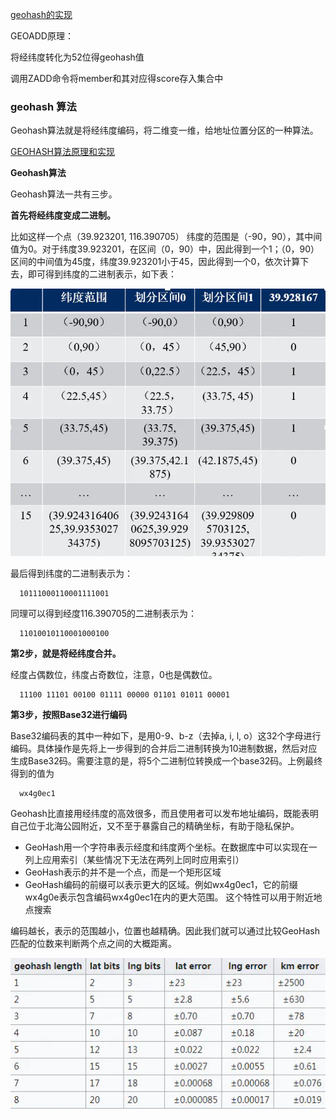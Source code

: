 [geohash的实现](https://segmentfault.com/a/1190000020977911)



GEOADD原理：

将经纬度转化为52位得geohash值

调用ZADD命令将member和其对应得score存入集合中



### geohash 算法

Geohash算法就是将经纬度编码，将二维变一维，给地址位置分区的一种算法。

[GEOHASH算法原理和实现](https://www.jianshu.com/p/2fd0cf12e5ba)



**Geohash算法**

Geohash算法一共有三步。

**首先将经纬度变成二进制。**

比如这样一个点（39.923201, 116.390705）
 纬度的范围是（-90，90），其中间值为0。对于纬度39.923201，在区间（0，90）中，因此得到一个1；（0，90）区间的中间值为45度，纬度39.923201小于45，因此得到一个0，依次计算下去，即可得到纬度的二进制表示，如下表：

![img](./img/geohash1.webp)

最后得到纬度的二进制表示为：



```undefined
  10111000110001111001
```

同理可以得到经度116.390705的二进制表示为：



```undefined
  11010010110001000100
```

**第2步，就是将经纬度合并。**

经度占偶数位，纬度占奇数位，注意，0也是偶数位。



```undefined
  11100 11101 00100 01111 00000 01101 01011 00001
```

**第3步，按照Base32进行编码**

Base32编码表的其中一种如下，是用0-9、b-z（去掉a, i, l, o）这32个字母进行编码。具体操作是先将上一步得到的合并后二进制转换为10进制数据，然后对应生成Base32码。需要注意的是，将5个二进制位转换成一个base32码。上例最终得到的值为



```undefined
  wx4g0ec1
```

Geohash比直接用经纬度的高效很多，而且使用者可以发布地址编码，既能表明自己位于北海公园附近，又不至于暴露自己的精确坐标，有助于隐私保护。

- GeoHash用一个字符串表示经度和纬度两个坐标。在数据库中可以实现在一列上应用索引（某些情况下无法在两列上同时应用索引）
- GeoHash表示的并不是一个点，而是一个矩形区域
- GeoHash编码的前缀可以表示更大的区域。例如wx4g0ec1，它的前缀wx4g0e表示包含编码wx4g0ec1在内的更大范围。 这个特性可以用于附近地点搜索

编码越长，表示的范围越小，位置也越精确。因此我们就可以通过比较GeoHash匹配的位数来判断两个点之间的大概距离。

![img](./img/geohash2.webp)



